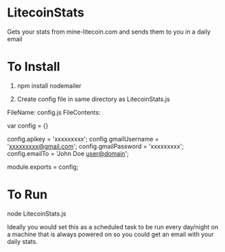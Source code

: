 LitecoinStats
=============

Gets your stats from mine-litecoin.com and sends them to you in a daily email

To Install
==========
1) npm install nodemailer

2) Create config file in same directory as LitecoinStats.js

FileName: config.js
FileContents:

var config = {}

config.apikey = 'xxxxxxxxx';
config.gmailUsername = 'xxxxxxxxx@gmail.com';
config.gmailPassword = 'xxxxxxxxx';
config.emailTo = 'John Doe <user@domain>';

module.exports = config;


To Run
=======
node LitecoinStats.js


Ideally you would set this as a scheduled task to be run every day/night on a machine that is always powered on so you could get an email with your daily stats.


